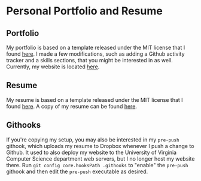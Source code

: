 # Personal Portfolio and Resume

## Portfolio

My portfolio is based on a template released under the MIT license that I found [here](https://github.com/mmacneil/devfolio).  I made a few modifications, such as adding a Github activity tracker and a skills sections, that you might be interested in as well.  Currently, my website is located [here](https://www.jrodal.dev/).

## Resume

My resume is based on a template released under the MIT license that I found [here](https://github.com/dnl-blkv/mcdowell-cv).  A copy of my resume can be found [here](docs/Resume.pdf).

## Githooks

If you're copying my setup, you may also be interested in my `pre-push` githook, which uploads my resume to Dropbox whenever I push a change to Github.  It used to also deploy my website to the University of Virginia Computer Science department web servers, but I no longer host my website there.  Run `git config core.hooksPath .githooks` to "enable" the `pre-push` githook and then edit the `pre-push` executable as desired.